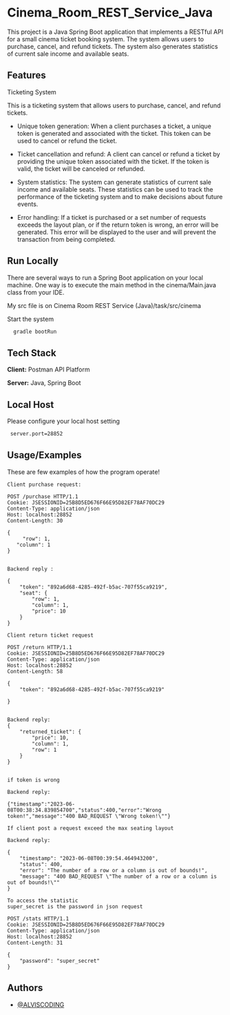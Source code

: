 


# Cinema_Room_REST_Service_Java 

This project is a Java Spring Boot application that implements a RESTful API for a small cinema ticket booking system. The system allows users to purchase, cancel, and refund tickets. The system also generates statistics of current sale income and available seats.






## Features

 Ticketing System

This is a ticketing system that allows users to purchase, cancel, and refund tickets.



   * Unique token generation: When a client purchases a ticket, a unique token is generated and associated with the ticket. This token can be used to cancel or refund the ticket.

   * Ticket cancellation and refund: A client can cancel or refund a ticket by providing the unique token associated with the ticket. If the token is valid, the ticket will be canceled or refunded.

   * System statistics: The system can generate statistics of current sale income and available seats. These statistics can be used to track the performance of the ticketing system and to make decisions about future events.

   * Error handling: If a ticket is purchased or a set number of requests exceeds the layout plan, or if the return token is wrong, an error will be generated. This error will be displayed to the user and will prevent the transaction from being completed.

   





## Run Locally


There are several ways to run a Spring Boot application on your local machine. One way is to execute the main method in the cinema/Main.java class from your IDE.

My src file is on  Cinema Room REST Service (Java)/task/src/cinema

Start the system

```bash
  gradle bootRun
```




## Tech Stack

**Client:** Postman API Platform

**Server:** Java, Spring Boot


## Local Host

Please configure your local host setting 

```bash
 server.port=28852
```
## Usage/Examples

These are few examples of how the program operate!

```PostMan
Client purchase request:

POST /purchase HTTP/1.1
Cookie: JSESSIONID=25B8D5ED676F66E95D82EF78AF70DC29
Content-Type: application/json
Host: localhost:28852
Content-Length: 30

{
	 "row": 1,
   "column": 1
}


Backend reply :

{
	"token": "892a6d68-4285-492f-b5ac-707f55ca9219",
	"seat": {
		"row": 1,
		"column": 1,
		"price": 10
	}
}

```

```
Client return ticket request

POST /return HTTP/1.1
Cookie: JSESSIONID=25B8D5ED676F66E95D82EF78AF70DC29
Content-Type: application/json
Host: localhost:28852
Content-Length: 58

{
	"token": "892a6d68-4285-492f-b5ac-707f55ca9219"

}


Backend reply:
{
	"returned_ticket": {
		"price": 10,
		"column": 1,
		"row": 1
	}
}


```
```
if token is wrong 

Backend reply:

{"timestamp":"2023-06-08T00:38:34.839854700","status":400,"error":"Wrong token!","message":"400 BAD_REQUEST \"Wrong token!\""}

```

```
If client post a request exceed the max seating layout 

Backend reply:

{
	"timestamp": "2023-06-08T00:39:54.464943200",
	"status": 400,
	"error": "The number of a row or a column is out of bounds!",
	"message": "400 BAD_REQUEST \"The number of a row or a column is out of bounds!\""
}

```

```
To access the statistic 
super_secret is the password in json request 

POST /stats HTTP/1.1
Cookie: JSESSIONID=25B8D5ED676F66E95D82EF78AF70DC29
Content-Type: application/json
Host: localhost:28852
Content-Length: 31

{
	"password": "super_secret"
}
```




## Authors

- [@ALVISCODING](https://www.github.com/ALVISCODING)

